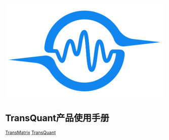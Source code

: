 [//]: # (<--_coverpage.md-->)
![](data.svg ':size=200x200')
# TransQuant产品使用手册

[TransMatrix](https://transquant.github.io/TransMatrixAPI.github.io/)
[TransQuant](README.md)